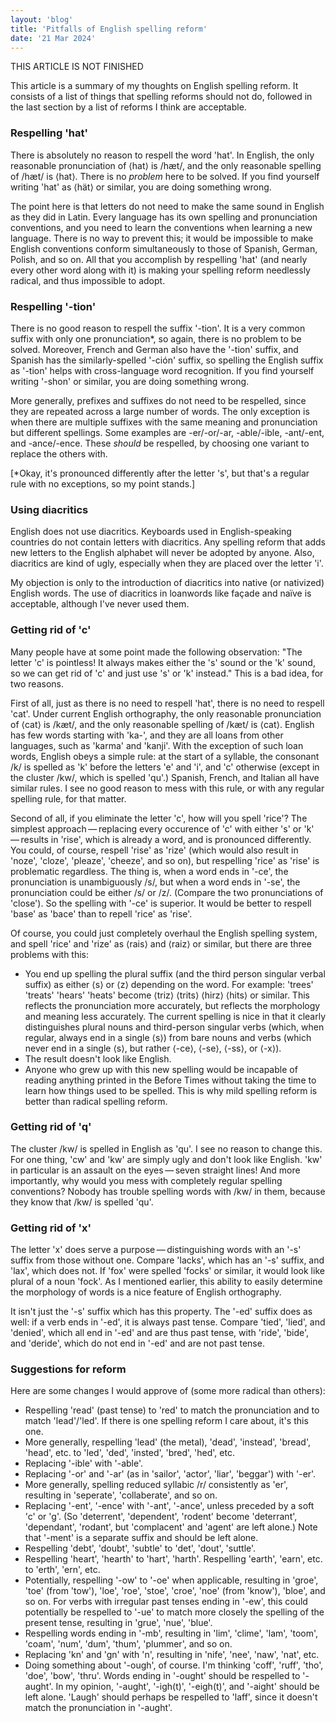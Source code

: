 ```yaml
---
layout: 'blog'
title: 'Pitfalls of English spelling reform'
date: '21 Mar 2024'
---
```


THIS ARTICLE IS NOT FINISHED

This article is a summary of my thoughts on English spelling reform. It consists of a list of things that spelling reforms should not do, followed in the last section by a list of reforms I think are acceptable.

### Respelling 'hat'

There is absolutely no reason to respell the word 'hat'. In English, the only reasonable pronunciation of ⟨hat⟩ is /hæt/, and the only reasonable spelling of /hæt/ is ⟨hat⟩. There is no _problem_ here to be solved. If you find yourself writing 'hat' as ⟨hät⟩ or similar, you are doing something wrong.

The point here is that letters do not need to make the same sound in English as they did in Latin. Every language has its own spelling and pronunciation conventions, and you need to learn the conventions when learning a new language. There is no way to prevent this; it would be impossible to make English conventions conform simultaneously to those of Spanish, German, Polish, and so on. All that you accomplish by respelling 'hat' (and nearly every other word along with it) is making your spelling reform needlessly radical, and thus impossible to adopt.

### Respelling '-tion'

There is no good reason to respell the suffix '-tion'. It is a very common suffix with only one pronunciation*, so again, there is no problem to be solved. Moreover, French and German also have the '-tion' suffix, and Spanish has the similarly-spelled '-ción' suffix, so spelling the English suffix as '-tion' helps with cross-language word recognition. If you find yourself writing '-shon' or similar, you are doing something wrong.

More generally, prefixes and suffixes do not need to be respelled, since they are repeated across a large number of words. The only exception is when there are multiple suffixes with the same meaning and pronunciation but different spellings. Some examples are -er/-or/-ar, -able/-ible, -ant/-ent, and -ance/-ence. These _should_ be respelled, by choosing one variant to replace the others with.

\[*Okay, it's pronounced differently after the letter 's', but that's a regular rule with no exceptions, so my point stands.\]

### Using diacritics

English does not use diacritics. Keyboards used in English-speaking countries do not contain letters with diacritics. Any spelling reform that adds new letters to the English alphabet will never be adopted by anyone. Also, diacritics are kind of ugly, especially when they are placed over the letter 'i'.

My objection is only to the introduction of diacritics into native (or nativized) English words. The use of diacritics in loanwords like façade and naïve is acceptable, although I've never used them.

### Getting rid of 'c'

Many people have at some point made the following observation: "The letter 'c' is pointless! It always makes either the 's' sound or the 'k' sound, so we can get rid of 'c' and just use 's' or 'k' instead." This is a bad idea, for two reasons.

First of all, just as there is no need to respell 'hat', there is no need to respell 'cat'. Under current English orthography, the only reasonable pronunciation of ⟨cat⟩ is /kæt/, and the only reasonable spelling of /kæt/ is ⟨cat⟩. English has few words starting with 'ka-', and they are all loans from other languages, such as 'karma' and 'kanji'. With the exception of such loan words, English obeys a simple rule: at the start of a syllable, the consonant /k/ is spelled as 'k' before the letters 'e' and 'i', and 'c' otherwise (except in the cluster /kw/, which is spelled 'qu'.) Spanish, French, and Italian all have similar rules. I see no good reason to mess with this rule, or with any regular spelling rule, for that matter.

Second of all, if you eliminate the letter 'c', how will you spell 'rice'? The simplest approach&thinsp;&mdash;&thinsp;replacing every occurence of 'c' with either 's' or 'k'&thinsp;&mdash;&thinsp;results in 'rise', which is already a word, and is pronounced differently. You could, of course, respell 'rise' as 'rize' (which would also result in 'noze', 'cloze', 'pleaze', 'cheeze', and so on), but respelling 'rice' as 'rise' is problematic regardless. The thing is, when a word ends in '-ce', the pronunciation is unambiguously /s/, but when a word ends in '-se', the pronunciation could be either /s/ or /z/. (Compare the two pronunciations of 'close'). So the spelling with '-ce' is superior. It would be better to respell 'base' as 'bace' than to repell 'rice' as 'rise'.

Of course, you could just completely overhaul the English spelling system, and spell 'rice' and 'rize' as ⟨rais⟩ and ⟨raiz⟩ or similar, but there are three problems with this:

* You end up spelling the plural suffix (and the third person singular verbal suffix) as either ⟨s⟩ or ⟨z⟩ depending on the word. For example: 'trees' 'treats' 'hears' 'heats' become ⟨triz⟩ ⟨trits⟩ ⟨hirz⟩ ⟨hits⟩ or similar. This reflects the pronunciation more accurately, but reflects the morphology and meaning less accurately. The current spelling is nice in that it clearly distinguishes plural nouns and third-person singular verbs (which, when regular, always end in a single ⟨s⟩) from bare nouns and verbs (which never end in a single ⟨s⟩, but rather ⟨-ce⟩, ⟨-se⟩, ⟨-ss⟩, or ⟨-x⟩).
* The result doesn't look like English. 
* Anyone who grew up with this new spelling would be incapable of reading anything printed in the Before Times without taking the time to learn how things used to be spelled. This is why mild spelling reform is better than radical spelling reform.

### Getting rid of 'q'

The cluster /kw/ is spelled in English as 'qu'. I see no reason to change this. For one thing, 'cw' and 'kw' are simply ugly and don't look like English. 'kw' in particular is an assault on the eyes&thinsp;&mdash;&thinsp;seven straight lines! And more importantly, why would you mess with completely regular spelling conventions? Nobody has trouble spelling words with /kw/ in them, because they know that /kw/ is spelled 'qu'. 

### Getting rid of 'x'

The letter 'x' does serve a purpose&thinsp;&mdash;&thinsp;distinguishing words with an '-s' suffix from those without one. Compare 'lacks', which has an '-s' suffix, and 'lax', which does not. If 'fox' were spelled 'focks' or similar, it would look like plural of a noun 'fock'. As I mentioned earlier, this ability to easily determine the morphology of words is a nice feature of English orthography.

It isn't just the '-s' suffix which has this property. The '-ed' suffix does as well: if a verb ends in '-ed', it is always past tense. Compare 'tied', 'lied', and 'denied', which all end in '-ed' and are thus past tense, with 'ride', 'bide', and 'deride', which do not end in '-ed' and are not past tense.

### Suggestions for reform

Here are some changes I would approve of (some more radical than others):

* Respelling 'read' (past tense) to 'red' to match the pronunciation and to match 'lead'/'led'. If there is one spelling reform I care about, it's this one.
* More generally, respelling 'lead' (the metal), 'dead', 'instead', 'bread', 'head', etc. to 'led', 'ded', 'insted', 'bred', 'hed', etc.
* Replacing '-ible' with '-able'.
* Replacing '-or' and '-ar' (as in 'sailor', 'actor', 'liar', 'beggar') with '-er'.
* More generally, spelling reduced syllabic /r/ consistently as 'er', resulting in 'seperate', 'collaberate', and so on. 
* Replacing '-ent', '-ence' with '-ant', '-ance', unless preceded by a soft 'c' or 'g'. (So 'deterrent', 'dependent', 'rodent' become 'deterrant', 'dependant', 'rodant', but 'complacent' and 'agent' are left alone.) Note that '-ment' is a separate suffix and should be left alone. 
* Respelling 'debt', 'doubt', 'subtle' to 'det', 'dout', 'suttle'.
* Respelling 'heart', 'hearth' to 'hart', 'harth'. Respelling 'earth', 'earn', etc. to 'erth', 'ern', etc.
* Potentially, respelling '-ow' to '-oe' when applicable, resulting in 'groe', 'toe' (from 'tow'), 'loe', 'roe', 'stoe', 'croe', 'noe' (from 'know'), 'bloe', and so on. For verbs with irregular past tenses ending in '-ew', this could potentially be respelled to '-ue' to match more closely the spelling of the present tense, resulting in 'grue', 'nue', 'blue'.
* Respelling words ending in '-mb', resulting in 'lim', 'clime', 'lam', 'toom', 'coam', 'num', 'dum', 'thum', 'plummer', and so on.
* Replacing 'kn' and 'gn' with 'n', resulting in 'nife', 'nee', 'naw', 'nat', etc.
* Doing something about '-ough', of course. I'm thinking 'coff', 'ruff', 'tho', 'doe', 'bow', 'thru'. Words ending in '-ought' should be respelled to '-aught'. In my opinion, '-aught', '-igh(t)', '-eigh(t)', and '-aight' should be left alone. 'Laugh' should perhaps be respelled to 'laff', since it doesn't match the pronunciation in '-aught'.